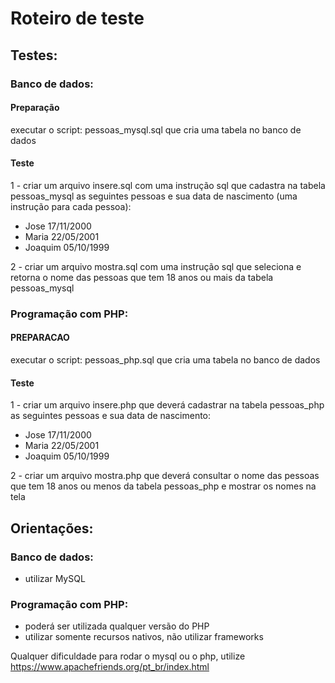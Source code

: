 # Roteiro de teste


## Testes:
### Banco de dados:
#### Preparação
executar o script: pessoas_mysql.sql que cria uma tabela no banco de dados

#### Teste
1 - criar um arquivo insere.sql com uma instrução sql que cadastra na tabela pessoas_mysql as seguintes pessoas e sua data de nascimento (uma instrução para cada pessoa):
* Jose 17/11/2000
* Maria 22/05/2001
* Joaquim 05/10/1999

2 - criar um arquivo mostra.sql com uma instrução sql que seleciona e retorna o nome das pessoas que tem 18 anos ou mais da tabela pessoas_mysql

### Programação com PHP:
#### PREPARACAO
executar o script: pessoas_php.sql que cria uma tabela no banco de dados

#### Teste
1 - criar um arquivo insere.php que deverá cadastrar na tabela pessoas_php as seguintes pessoas e sua data de nascimento:
* Jose 17/11/2000
* Maria 22/05/2001
* Joaquim 05/10/1999

2 - criar um arquivo mostra.php que deverá consultar o nome das pessoas que tem 18 anos ou menos da tabela pessoas_php e mostrar os nomes na tela

## Orientações:
### Banco de dados:
* utilizar MySQL
### Programação com PHP:
* poderá ser utilizada qualquer versão do PHP
* utilizar somente recursos nativos, não utilizar frameworks

Qualquer dificuldade para rodar o mysql ou o php, utilize https://www.apachefriends.org/pt_br/index.html
